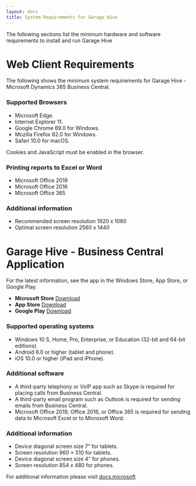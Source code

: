 ```yaml
---
layout: docs
title: System Requirements for Garage Hive 
---
```


The following sections list the minimum hardware and software requirements to install and run Garage Hive

# Web Client Requirements

The following shows the minimum system requirements for Garage Hive - Microsoft Dynamics 365 Business Central. 

### Supported Browsers
* Microsoft Edge.
* Internet Explorer 11.
* Google Chrome 69.0 for Windows.
* Mozilla Firefox 62.0 for Windows.
* Safari 10.0 for macOS.

Cookies and JavaScript must be enabled in the browser.


### Printing reports to Excel or Word	
* Microsoft Office 2019
* Microsoft Office 2016
* Microsoft Office 365

### Additional information
* Recommended screen resolution 1920 x 1080
* Optimal screen resolution 2560 x 1440

# Garage Hive - Business Central Application

For the latest information, see the app in the Windows Store, App Store, or Google Play.
* **Microsoft Store**  [Download](https://www.microsoft.com/en-gb/p/microsoft-dynamics-365-business-central/9nblggh4ql79?rtc=1&activetab=pivot:overviewtab "Microsoft Store")
* **App Store**  [Download](https://itunes.apple.com/us/app/project-madeira/id1093325047 "App Store")
* **Google Play**  [Download](https://play.google.com/store/apps/details?id=com.microsoft.dynamics.ProjectMadeira "Google Play")

### Supported operating systems
* Windows 10 S, Home, Pro, Enterprise, or Education (32-bit and 64-bit editions).
* Android 6.0 or higher (tablet and phone).
* iOS 10.0 or higher (iPad and iPhone).

### Additional software	
* A third-party telephony or VoIP app such as Skype is required for placing calls from Business Central.
* A third-party email program such as Outlook is required for sending emails from Business Central.
* Microsoft Office 2019, Office 2016, or Office 365 is required for sending data to Microsoft Excel or to Microsoft Word.

### Additional information
* Device diagonal screen size 7” for tablets.
* Screen resolution 960 × 510 for tablets.
* Device diagonal screen size 4” for phones.
* Screen resolution 854 x 480 for phones.

For additional information please visit [docs.microsoft](https://docs.microsoft.com/en-gb/dynamics365/business-central/dev-itpro/deployment/system-requirement-business-central "System Requirements for Dynamics 365 Business Central On-premises")


